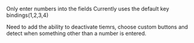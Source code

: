 Only enter numbers into the fields
Currently uses the default key bindings(1,2,3,4)

Need to add the ability to deactivate tiemrs, choose custom buttons and detect when something other than a number is entered.
